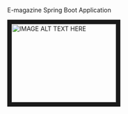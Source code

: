 E-magazine Spring Boot Application

<a href="http://www.youtube.com/watch?feature=player_embedded&v=tfAH9iohuyE
" target="_blank"><img src="http://img.youtube.com/vi/tfAH9iohuyE/0.jpg" 
alt="IMAGE ALT TEXT HERE" width="240" height="180" border="10" /></a>
